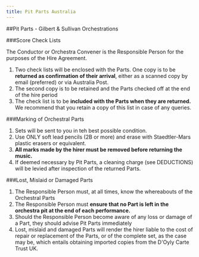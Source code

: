 ```yaml
---
title: Pit Parts Australia
---
```


##Pit Parts - Gilbert & Sullivan Orchestrations

###Score Check Lists

The Conductor or Orchestra Convener is the Responsible Person for the purposes of the Hire Agreement.

1. Two check lists will be enclosed with the Parts. One copy is to be **returned as confirmation of their arrival**, either as a scanned copy by email (preferred) or via Australia Post. 
2. The second copy is to be retained and the Parts checked off at the end of the hire period
3. The check list is to be **included with the Parts when they are returned.** We recommend that you retain a copy of this list in case of any queries.

###Marking of Orchestral Parts

1. Sets will be sent to you in teh best possible condition.
2. Use ONLY soft lead pencils (2B or more) and erase with Staedtler-Mars plastic erasers or equivalent.
3. **__All marks made by the hirer must be removed before returning the music.__**
4. If deemed necessary by Pit Parts, a cleaning charge (see DEDUCTIONS) will be levied after inspection of the returned Parts.

###Lost, Mislaid or Damaged Parts

1. The Responsible Person must, at all times, know the whereabouts of the Orchestral Parts
2. The Responsible Person must **ensure that no Part is left in the orchestra pit at the end of each performance.**
3. Should the Responsible Person become aware of any loss or damage of a Part, they should advise Pit Parts immediately
4. Lost, mislaid and damaged Parts will render the hirer liable to the cost of repair or replacement of the Parts, or of the complete set, as the case may be, which entails obtaining imported copies from the D'Oyly Carte Trust UK.
